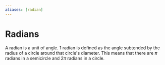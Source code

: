```yaml
---
aliases: [radian]
---
```


# Radians
A radian is a unit of angle. 1 radian is defined as the angle subtended by the radius of a circle around that circle's diameter. This means that there are $\pi$ radians in a semicircle and $2\pi$ radians in a circle.